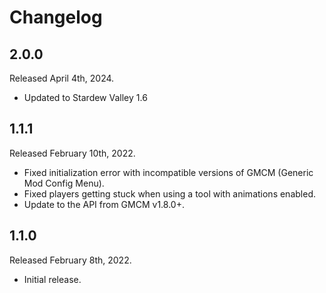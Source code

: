 # Changelog

## 2.0.0
Released April 4th, 2024.

* Updated to Stardew Valley 1.6


## 1.1.1
Released February 10th, 2022.

* Fixed initialization error with incompatible versions of GMCM (Generic Mod Config Menu).
* Fixed players getting stuck when using a tool with animations enabled.
* Update to the API from GMCM v1.8.0+.

## 1.1.0
Released February 8th, 2022.

* Initial release.
